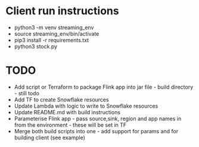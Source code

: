 # Client run instructions
- python3 -m venv streaming_env
- source streaming_env/bin/activate
- pip3 install -r requirements.txt
- python3 stock.py


# TODO
- Add script or Terraform to package Flink app into jar file - build directory - still todo
- Add TF to create Snowflake resources
- Update Lambda with logic to write to Snowflake resources
- Update README.md with build instructions
- Parameterise Flink app - pass source,sink, region and app names in from the environment - these will be set in TF
- Merge both build scripts into one - add support for params and for building client (see example)